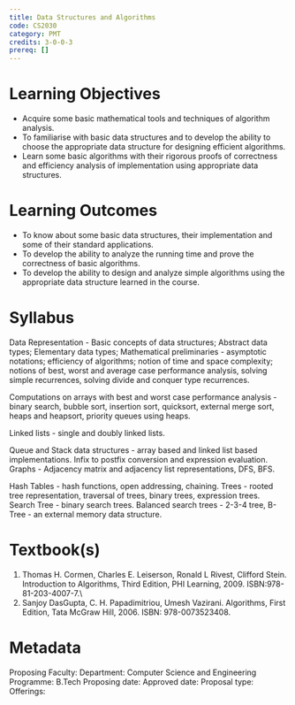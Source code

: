 ```yaml
---
title: Data Structures and Algorithms
code: CS2030 
category: PMT
credits: 3-0-0-3
prereq: []
---
```


# Learning Objectives
-   Acquire some basic mathematical tools and techniques of algorithm
    analysis.
-   To familiarise with basic data structures and to develop the ability
    to choose the appropriate data structure for designing efficient
    algorithms.
-   Learn some basic algorithms with their rigorous proofs of
    correctness and efficiency analysis of implementation using
    appropriate data structures.

# Learning Outcomes
-   To know about some basic data structures, their implementation and
    some of their standard applications.
-   To develop the ability to analyze the running time and prove the
    correctness of basic algorithms.
-   To develop the ability to design and analyze simple algorithms using
    the appropriate data structure learned in the course.

# Syllabus
Data Representation - Basic concepts of data structures; Abstract data
types; Elementary data types; Mathematical preliminaries - asymptotic
notations; efficiency of algorithms; notion of time and space
complexity; notions of best, worst and average case performance
analysis, solving simple recurrences, solving divide and conquer type
recurrences.

Computations on arrays with best and worst case performance analysis -
binary search, bubble sort, insertion sort, quicksort, external merge
sort, heaps and heapsort, priority queues using heaps.

Linked lists - single and doubly linked lists.

Queue and Stack data structures - array based and linked list based
implementations. Infix to postfix conversion and expression evaluation.
Graphs - Adjacency matrix and adjacency list representations, DFS, BFS.

Hash Tables - hash functions, open addressing, chaining. Trees - rooted
tree representation, traversal of trees, binary trees, expression trees.
Search Tree - binary search trees. Balanced search trees - 2-3-4 tree,
B-Tree - an external memory data structure.

# Textbook(s)

1.  Thomas H. Cormen, Charles E. Leiserson, Ronald L Rivest, Clifford
    Stein. Introduction to Algorithms, Third Edition, PHI
    Learning, 2009. ISBN:978-81-203-4007-7.\
2.  Sanjoy DasGupta, C. H. Papadimitriou, Umesh Vazirani. Algorithms,
    First Edition, Tata McGraw Hill, 2006. ISBN: 978-0073523408.


# Metadata
Proposing Faculty: 
Department: Computer Science and Engineering
Programme: B.Tech
Proposing date:
Approved date:
Proposal type:
Offerings:

